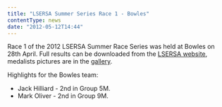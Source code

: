 ```yaml
---
title: "LSERSA Summer Series Race 1 - Bowles"
contentType: news
date: "2012-05-12T14:44"
---
```


Race 1 of the 2012 LSERSA Summer Race Series was held at Bowles on 28th April. Full results can be
downloaded from the [LSERSA website](http://www.lsersa.org/races12/bo12ovr.pdf), medalists pictures
are in the [gallery](/gallery/2012/120428_LSERSA_bowles).

Highlights for the Bowles team:
* Jack Hilliard - 2nd in Group 5M.
* Mark Oliver - 2nd in Group 9M.

